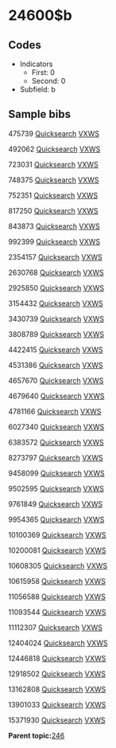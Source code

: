 # 24600$b

## Codes

-   Indicators
    -   First: 0
    -   Second: 0
-   Subfield: b

## Sample bibs

475739 [Quicksearch](https://search.library.yale.edu/catalog/475739) [VXWS](http://prodorbis.library.yale.edu:7014/vxws/GetHoldingsService?bibId=475739)

492062 [Quicksearch](https://search.library.yale.edu/catalog/492062) [VXWS](http://prodorbis.library.yale.edu:7014/vxws/GetHoldingsService?bibId=492062)

723031 [Quicksearch](https://search.library.yale.edu/catalog/723031) [VXWS](http://prodorbis.library.yale.edu:7014/vxws/GetHoldingsService?bibId=723031)

748375 [Quicksearch](https://search.library.yale.edu/catalog/748375) [VXWS](http://prodorbis.library.yale.edu:7014/vxws/GetHoldingsService?bibId=748375)

752351 [Quicksearch](https://search.library.yale.edu/catalog/752351) [VXWS](http://prodorbis.library.yale.edu:7014/vxws/GetHoldingsService?bibId=752351)

817250 [Quicksearch](https://search.library.yale.edu/catalog/817250) [VXWS](http://prodorbis.library.yale.edu:7014/vxws/GetHoldingsService?bibId=817250)

843873 [Quicksearch](https://search.library.yale.edu/catalog/843873) [VXWS](http://prodorbis.library.yale.edu:7014/vxws/GetHoldingsService?bibId=843873)

992399 [Quicksearch](https://search.library.yale.edu/catalog/992399) [VXWS](http://prodorbis.library.yale.edu:7014/vxws/GetHoldingsService?bibId=992399)

2354157 [Quicksearch](https://search.library.yale.edu/catalog/2354157) [VXWS](http://prodorbis.library.yale.edu:7014/vxws/GetHoldingsService?bibId=2354157)

2630768 [Quicksearch](https://search.library.yale.edu/catalog/2630768) [VXWS](http://prodorbis.library.yale.edu:7014/vxws/GetHoldingsService?bibId=2630768)

2925850 [Quicksearch](https://search.library.yale.edu/catalog/2925850) [VXWS](http://prodorbis.library.yale.edu:7014/vxws/GetHoldingsService?bibId=2925850)

3154432 [Quicksearch](https://search.library.yale.edu/catalog/3154432) [VXWS](http://prodorbis.library.yale.edu:7014/vxws/GetHoldingsService?bibId=3154432)

3430739 [Quicksearch](https://search.library.yale.edu/catalog/3430739) [VXWS](http://prodorbis.library.yale.edu:7014/vxws/GetHoldingsService?bibId=3430739)

3808789 [Quicksearch](https://search.library.yale.edu/catalog/3808789) [VXWS](http://prodorbis.library.yale.edu:7014/vxws/GetHoldingsService?bibId=3808789)

4422415 [Quicksearch](https://search.library.yale.edu/catalog/4422415) [VXWS](http://prodorbis.library.yale.edu:7014/vxws/GetHoldingsService?bibId=4422415)

4531386 [Quicksearch](https://search.library.yale.edu/catalog/4531386) [VXWS](http://prodorbis.library.yale.edu:7014/vxws/GetHoldingsService?bibId=4531386)

4657670 [Quicksearch](https://search.library.yale.edu/catalog/4657670) [VXWS](http://prodorbis.library.yale.edu:7014/vxws/GetHoldingsService?bibId=4657670)

4679640 [Quicksearch](https://search.library.yale.edu/catalog/4679640) [VXWS](http://prodorbis.library.yale.edu:7014/vxws/GetHoldingsService?bibId=4679640)

4781166 [Quicksearch](https://search.library.yale.edu/catalog/4781166) [VXWS](http://prodorbis.library.yale.edu:7014/vxws/GetHoldingsService?bibId=4781166)

6027340 [Quicksearch](https://search.library.yale.edu/catalog/6027340) [VXWS](http://prodorbis.library.yale.edu:7014/vxws/GetHoldingsService?bibId=6027340)

6383572 [Quicksearch](https://search.library.yale.edu/catalog/6383572) [VXWS](http://prodorbis.library.yale.edu:7014/vxws/GetHoldingsService?bibId=6383572)

8273797 [Quicksearch](https://search.library.yale.edu/catalog/8273797) [VXWS](http://prodorbis.library.yale.edu:7014/vxws/GetHoldingsService?bibId=8273797)

9458099 [Quicksearch](https://search.library.yale.edu/catalog/9458099) [VXWS](http://prodorbis.library.yale.edu:7014/vxws/GetHoldingsService?bibId=9458099)

9502595 [Quicksearch](https://search.library.yale.edu/catalog/9502595) [VXWS](http://prodorbis.library.yale.edu:7014/vxws/GetHoldingsService?bibId=9502595)

9761849 [Quicksearch](https://search.library.yale.edu/catalog/9761849) [VXWS](http://prodorbis.library.yale.edu:7014/vxws/GetHoldingsService?bibId=9761849)

9954365 [Quicksearch](https://search.library.yale.edu/catalog/9954365) [VXWS](http://prodorbis.library.yale.edu:7014/vxws/GetHoldingsService?bibId=9954365)

10100369 [Quicksearch](https://search.library.yale.edu/catalog/10100369) [VXWS](http://prodorbis.library.yale.edu:7014/vxws/GetHoldingsService?bibId=10100369)

10200081 [Quicksearch](https://search.library.yale.edu/catalog/10200081) [VXWS](http://prodorbis.library.yale.edu:7014/vxws/GetHoldingsService?bibId=10200081)

10608305 [Quicksearch](https://search.library.yale.edu/catalog/10608305) [VXWS](http://prodorbis.library.yale.edu:7014/vxws/GetHoldingsService?bibId=10608305)

10615958 [Quicksearch](https://search.library.yale.edu/catalog/10615958) [VXWS](http://prodorbis.library.yale.edu:7014/vxws/GetHoldingsService?bibId=10615958)

11056588 [Quicksearch](https://search.library.yale.edu/catalog/11056588) [VXWS](http://prodorbis.library.yale.edu:7014/vxws/GetHoldingsService?bibId=11056588)

11093544 [Quicksearch](https://search.library.yale.edu/catalog/11093544) [VXWS](http://prodorbis.library.yale.edu:7014/vxws/GetHoldingsService?bibId=11093544)

11112307 [Quicksearch](https://search.library.yale.edu/catalog/11112307) [VXWS](http://prodorbis.library.yale.edu:7014/vxws/GetHoldingsService?bibId=11112307)

12404024 [Quicksearch](https://search.library.yale.edu/catalog/12404024) [VXWS](http://prodorbis.library.yale.edu:7014/vxws/GetHoldingsService?bibId=12404024)

12446818 [Quicksearch](https://search.library.yale.edu/catalog/12446818) [VXWS](http://prodorbis.library.yale.edu:7014/vxws/GetHoldingsService?bibId=12446818)

12918502 [Quicksearch](https://search.library.yale.edu/catalog/12918502) [VXWS](http://prodorbis.library.yale.edu:7014/vxws/GetHoldingsService?bibId=12918502)

13162808 [Quicksearch](https://search.library.yale.edu/catalog/13162808) [VXWS](http://prodorbis.library.yale.edu:7014/vxws/GetHoldingsService?bibId=13162808)

13901033 [Quicksearch](https://search.library.yale.edu/catalog/13901033) [VXWS](http://prodorbis.library.yale.edu:7014/vxws/GetHoldingsService?bibId=13901033)

15371930 [Quicksearch](https://search.library.yale.edu/catalog/15371930) [VXWS](http://prodorbis.library.yale.edu:7014/vxws/GetHoldingsService?bibId=15371930)

**Parent topic:**[246](../../tags/246/246.md)

